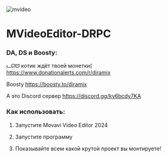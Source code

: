 ![mvideo](https://github.com/Diramix/MVideoEditor-DRPC/assets/79011730/002c9747-778c-45e4-ab25-962b406c5024)

# MVideoEditor-DRPC

### DA, DS и Boosty:
   ᓚᘏᗢ котик ждёт твоей монетки(
   https://www.donationalerts.com/r/diramix
   
   Boosty
   https://boosty.to/diramix
   
   А это Discord сервер
   https://discord.gg/ky6bcdy7KA

### Как использовать:

1.  Запустите Movavi Video Editor 2024

2. Запустите программу
  
3. Показывайте всем какой крутой проект вы монтируете!
